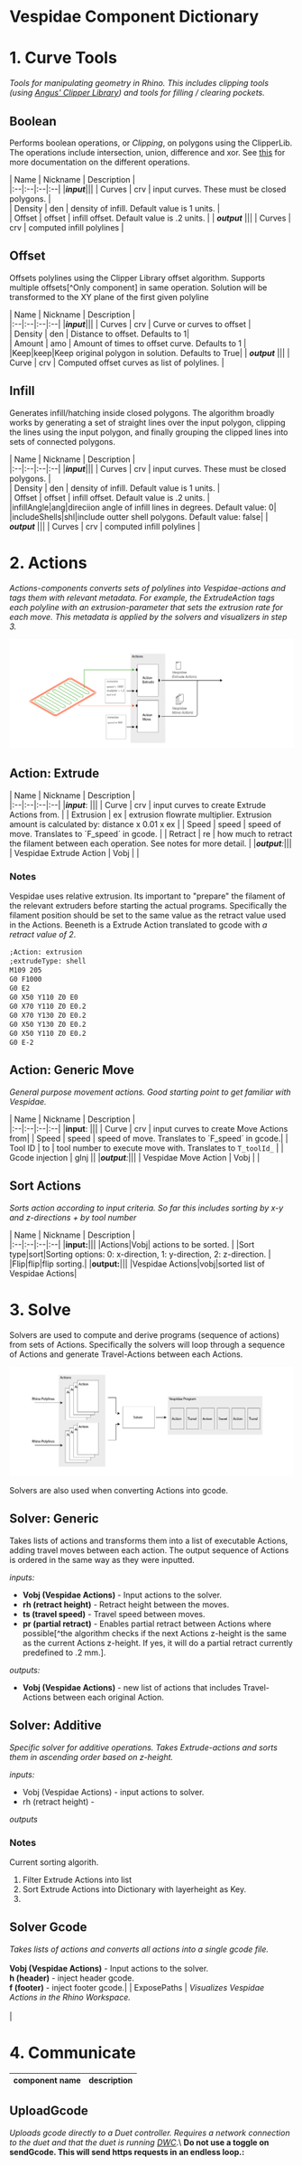 # Vespidae Component Dictionary 

<style>
    table {
        width: 100%;
    }
</style>

# 1. Curve Tools
*Tools for manipulating geometry in Rhino. This includes clipping tools (using [Angus' Clipper Library](http://www.angusj.com/delphi/clipper/documentation/Docs/_Body.htm)) and tools for filling / clearing pockets.*

## Boolean
Performs boolean operations, or *Clipping*, on polygons using the ClipperLib. The operations include intersection, union, difference and xor. See [this](http://www.angusj.com/delphi/clipper/documentation/Docs/Units/ClipperLib/Types/ClipType.htm) for more documentation on the different operations. 

| Name | Nickname | Description |  
|:--|:--|:--|:--|
|***input***|||
| Curves | crv | input curves. These must be closed polygons.  |  
| Density | den | density of infill.  Default value is 1 units. |  
| Offset | offset | infill offset. Default value is .2 units. |
| ***output*** |||
| Curves | crv | computed infill polylines |

## Offset
Offsets polylines using the Clipper Library offset algorithm. Supports multiple offsets[^Only component] in same operation. Solution will be transformed to the XY plane of the first given polyline

| Name | Nickname | Description |  
|:--|:--|:--|:--|
|***input***|||
| Curves | crv | Curve or curves to offset |  
| Density | den | Distance to offset. Defaults to 1|  
| Amount | amo | Amount of times to offset curve. Defaults to 1 |
|Keep|keep|Keep original polygon in solution. Defaults to  True|
| ***output*** |||
| Curve | crv | Computed offset curves as list of polylines. |

## Infill

Generates infill/hatching inside closed polygons. The algorithm broadly works by generating a set of straight lines over the input polygon, clipping the lines using the input polygon, and finally grouping the clipped lines into sets of connected polygons. 

| Name | Nickname | Description |  
|:--|:--|:--|:--|
|***input***|||
| Curves | crv | input curves. These must be closed polygons.  |  
| Density | den | density of infill.  Default value is 1 units. |  
| Offset | offset | infill offset. Default value is .2 units. |
|infillAngle|ang|direciion angle of infill lines in degrees. Default value: 0|
|includeShells|shl|include outter shell polygons. Default value: false|
| ***output*** |||
| Curves | crv | computed infill polylines |

# 2. Actions

_Actions-components converts sets of polylines into Vespidae-actions and tags them with relevant metadata. For example, the ExtrudeAction tags each polyline with an extrusion-parameter that sets the extrusion rate for each move. This metadata is applied by the solvers and visualizers in step 3._

![](./doc/Actions.png)

## Action: Extrude

| Name | Nickname | Description |  
|:--|:--|:--|:--|
|***input***:  |||
| Curve     | crv      | input curves to create Extrude Actions from.                                           |
| Extrusion | ex       | extrusion flowrate multiplier. Extrusion amount is calculated by: distance x 0.01 x ex |
| Speed     | speed    | speed of move. Translates to ´F_speed´ in gcode.                                       |
| Retract   | re       | how much to retract the filament between each operation. See notes for more detail.    | 
|***output**:*|||
| Vespidae Extrude Action | Vobj     |             |

### Notes
Vespidae uses relative extrusion. Its important to "prepare" the filament of the relevant extruders before starting the actual programs. Specifically the filament position should be set to the same value as the retract value used in the Actions. Beeneth is a Extrude Action translated to gcode with *a retract value of 2*. 

	;Action: extrusion
	;extrudeType: shell
	M109 205
	G0 F1000
	G0 E2
	G0 X50 Y110 Z0 E0
	G0 X70 Y110 Z0 E0.2
	G0 X70 Y130 Z0 E0.2
	G0 X50 Y130 Z0 E0.2
	G0 X50 Y110 Z0 E0.2
	G0 E-2
	

## Action: Generic Move
*General purpose movement actions. Good starting point to get familiar with Vespidae.* 

| Name | Nickname | Description |  
|:--|:--|:--|:--|
|**input**:  |||
| Curve     | crv      | input curves to create Move Actions from|
| Speed     | speed    | speed of move. Translates to ´F_speed´ in gcode.|
| Tool ID   | to | tool number to execute move with. Translates to `T_toolId_` | 
| Gcode injection | gInj ||
|***output**:*|||
| Vespidae Move Action | Vobj     |  |

## Sort Actions 

*Sorts action according to input criteria. So far this includes sorting by x-y and z-directions + by tool number*

| Name | Nickname | Description |  
|:--|:--|:--|:--|
|**input:**|||
|Actions|Vobj| actions to be sorted. |
|Sort type|sort|Sorting options: 0: x-direction, 1: y-direction, 2: z-direction. |
|Flip|flip|flip sorting.|
|**output:**|||
|Vespidae Actions|vobj|sorted list of Vespidae Actions|

# 3. Solve
Solvers are used to compute and derive programs (sequence of actions) from sets of Actions. Specifically the solvers will loop through a sequence of Actions and generate Travel-Actions between each Actions. 

![](./img/Vespidae_diagrams_Solver.jpg)

Solvers are also used when converting Actions into gcode.

## Solver: Generic 
Takes lists of actions and transforms them into a list of executable Actions, adding travel moves between each action. The output sequence of Actions is ordered in the same way as they were inputted. 

*inputs:*
- **Vobj (Vespidae Actions)** - Input actions to the solver. 
-  **rh (retract height)** - Retract height between the moves. 
-  **ts (travel speed)** - Travel speed between moves. 
-  **pr (partial retract)** - Enables partial retract between Actions where possible[^the algorithm checks if the next Actions z-height is the same as the current Actions z-height. If yes, it will do a partial retract currently predefined to .2 mm.].

*outputs:*
- **Vobj (Vespidae Actions)** - new list of actions that includes Travel-Actions between each original Action. 

## Solver: Additive

*Specific solver for additive operations. Takes Extrude-actions and sorts them in ascending order based on z-height.*

*inputs:*
- Vobj (Vespidae Actions) - input actions to solver. 
- rh (retract height) - 

*outputs*

### Notes
Current sorting algorith. 

1. Filter Extrude Actions into list
2. Sort Extrude Actions into Dictionary with layerheight as Key. 
3. 

## Solver Gcode
*Takes lists of actions and converts all actions into a single gcode file.* <br><br> **Vobj (Vespidae Actions)** - Input actions to the solver. <br> **h (header)** - inject header gcode. <br> **f (footer)** - inject footer gcode.|
| ExposePaths | *Visualizes Vespidae Actions in the Rhino Workspace.* <br><br>|

# 4. Communicate

|component name|description|
|:--|:--|
## UploadGcode 
*Uploads gcode directly to a Duet controller. Requires a network connection to the duet and that the duet is running [DWC](https://docs.duet3d.com/en/User_manual/Reference/Duet_Web_Control_Manual)*.\ **Do not use a toggle on sendGcode. This will send https requests in an endless loop.:**
